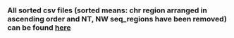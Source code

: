 ### All sorted csv files (sorted means: chr region arranged in ascending order and NT, NW seq_regions have been removed) can be found [here](https://drive.google.com/drive/folders/1Vb-LkX8DS8d6CSuPMIQLX9NSl00qIXoo?usp=sharing)
